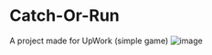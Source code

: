 # Catch-Or-Run
A project made for UpWork (simple game)
![image](https://user-images.githubusercontent.com/90668354/218534996-d01aa37b-10ae-48b3-b9be-967ce8b10a45.png)

